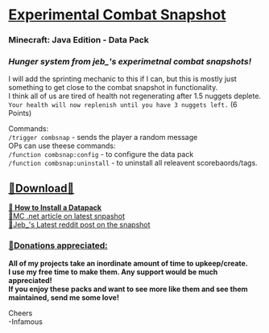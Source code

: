 # [Experimental Combat Snapshot]()     
### Minecraft: Java Edition - Data Pack  

### *Hunger system from jeb_'s experimetnal combat snapshots!*   

I will add the sprinting mechanic to this if I can, but this is mostly just something to get close to the combat snapshot in functionality.   
I think all of us are tired of health not regenerating after 1.5 nuggets deplete.    
`Your health will now replenish until you have 3 nuggets left.` (6 Points)  

   Commands:   
`/trigger combsnap` - sends the player a random message     
   OPs can use theese commands:   
`/function combsnap:config` - to configure the data pack  
`/function combsnap:uninstall` - to uninstall all releavent scorebaords/tags.   

## [🔗Download🔗](https://github.com/InfamousMusicify/Combat-Snapshot/archive/refs/heads/master.zip)

__[🔗 How to Install a Datapack](https://www.planetminecraft.com/blog/how-to-download-and-install-minecraft-data-packs/)__     
[🔗MC .net article on latest snpashot](https://www.minecraft.net/en-us/article/experimental-java-edition-combat-snapshot-v5)     
[🔗Jeb_'s Latest reddit post on the snapshot](https://www.reddit.com/r/Minecraft/comments/epy4hv/experimental_combat_snapshot_version_5/)     

### [🔗Donations appreciated:](https://www.patreon.com/InfamousMusicify)   
__All of my projects take an inordinate amount of time to upkeep/create.   
I use my free time to make them. Any support would be much appreciated!   
If you enjoy these packs and want to see more like them and see them maintained, send me some love!__     

Cheers   
-Infamous   
